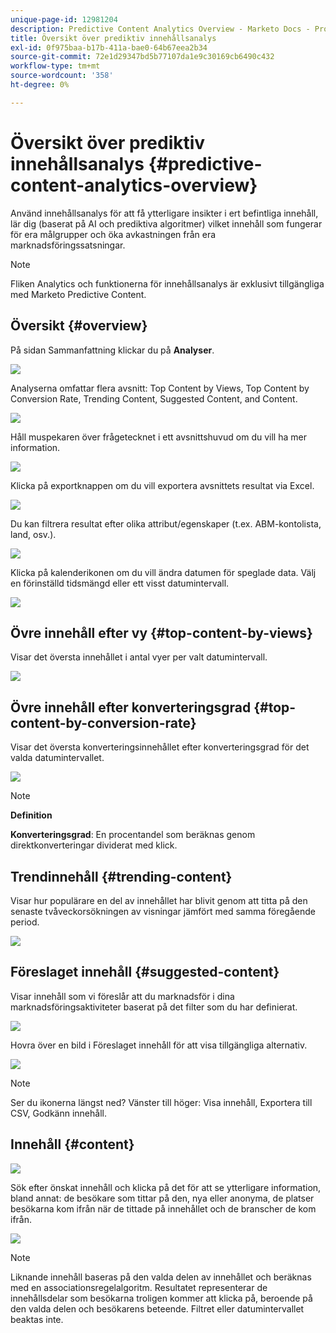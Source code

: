 ```yaml
---
unique-page-id: 12981204
description: Predictive Content Analytics Overview - Marketo Docs - Product Documentation
title: Översikt över prediktiv innehållsanalys
exl-id: 0f975baa-b17b-411a-bae0-64b67eea2b34
source-git-commit: 72e1d29347bd5b77107da1e9c30169cb6490c432
workflow-type: tm+mt
source-wordcount: '358'
ht-degree: 0%

---
```


# Översikt över prediktiv innehållsanalys {#predictive-content-analytics-overview}

Använd innehållsanalys för att få ytterligare insikter i ert befintliga innehåll, lär dig (baserat på AI och prediktiva algoritmer) vilket innehåll som fungerar för era målgrupper och öka avkastningen från era marknadsföringssatsningar.

>[!NOTE]
>
>Fliken Analytics och funktionerna för innehållsanalys är exklusivt tillgängliga med Marketo Predictive Content.

## Översikt {#overview}

På sidan Sammanfattning klickar du på **Analyser**.

![](assets/one.png)

Analyserna omfattar flera avsnitt: Top Content by Views, Top Content by Conversion Rate, Trending Content, Suggested Content, and Content.

![](assets/new-2.png)

Håll muspekaren över frågetecknet i ett avsnittshuvud om du vill ha mer information.

![](assets/new-3.png)

Klicka på exportknappen om du vill exportera avsnittets resultat via Excel.

![](assets/new-3point5.png)

Du kan filtrera resultat efter olika attribut/egenskaper (t.ex. ABM-kontolista, land, osv.).

![](assets/pca.png)

Klicka på kalenderikonen om du vill ändra datumen för speglade data. Välj en förinställd tidsmängd eller ett visst datumintervall.

![](assets/dates.png)

## Övre innehåll efter vy {#top-content-by-views}

Visar det översta innehållet i antal vyer per valt datumintervall.

![](assets/new-6.png)

## Övre innehåll efter konverteringsgrad {#top-content-by-conversion-rate}

Visar det översta konverteringsinnehållet efter konverteringsgrad för det valda datumintervallet.

![](assets/new-7.png)

>[!NOTE]
>
>**Definition**
>
>**Konverteringsgrad**: En procentandel som beräknas genom direktkonverteringar dividerat med klick.

## Trendinnehåll {#trending-content}

Visar hur populärare en del av innehållet har blivit genom att titta på den senaste tvåveckorsökningen av visningar jämfört med samma föregående period.

![](assets/new-8.png)

## Föreslaget innehåll {#suggested-content}

Visar innehåll som vi föreslår att du marknadsför i dina marknadsföringsaktiviteter baserat på det filter som du har definierat.

![](assets/image2017-10-3-10-3a18-3a35.png)

Hovra över en bild i Föreslaget innehåll för att visa tillgängliga alternativ.

![](assets/image2017-10-3-10-3a21-3a37.png)

>[!NOTE]
>
>Ser du ikonerna längst ned? Vänster till höger: Visa innehåll, Exportera till CSV, Godkänn innehåll.

## Innehåll {#content}

![](assets/image2017-10-3-10-3a22-3a24.png)

Sök efter önskat innehåll och klicka på det för att se ytterligare information, bland annat: de besökare som tittar på den, nya eller anonyma, de platser besökarna kom ifrån när de tittade på innehållet och de branscher de kom ifrån.

![](assets/image2017-10-3-10-3a23-3a40.png)

>[!NOTE]
>
>Liknande innehåll baseras på den valda delen av innehållet och beräknas med en associationsregelalgoritm. Resultatet representerar de innehållsdelar som besökarna troligen kommer att klicka på, beroende på den valda delen och besökarens beteende. Filtret eller datumintervallet beaktas inte.
